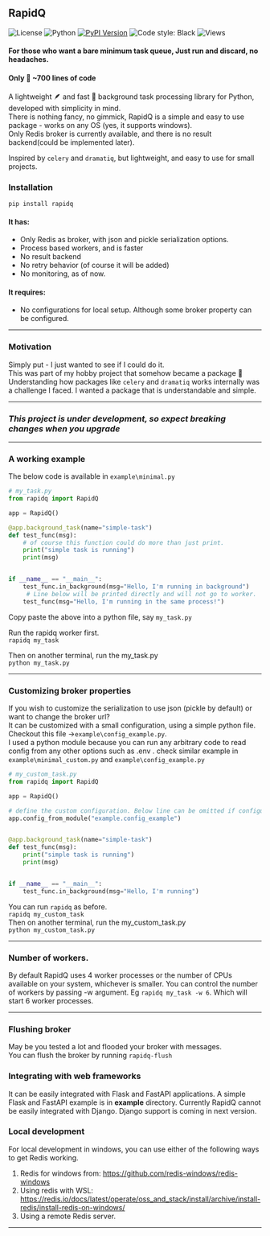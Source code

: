 ## RapidQ
![License](https://img.shields.io/badge/license-BSD3-blue.svg)
![Python](https://img.shields.io/badge/Python-3.10_%7c_3.11_%7c_3.12_%7c_3.13-blue)
[![PyPI Version](https://img.shields.io/pypi/v/RapidQ?style=flat-square?cacheSeconds=3600)](https://pypi.org/project/RapidQ/)
![Code style: Black](https://img.shields.io/badge/code%20style-black-000000.svg)
![Views](https://komarev.com/ghpvc/?username=rapidq&label=Repo+Views)
<!-- [![Download Stats](https://img.shields.io/pypi/dm/rapidq)](https://pypistats.org/packages/rapidq) -->
#### For those who want a bare minimum task queue, Just run and discard, no headaches.
#### Only &#x1F90F; ~700 lines of code
A lightweight &#x1FAB6; and fast &#x1F680; background task processing library for Python, developed with simplicity in mind.<br>
There is nothing fancy, no gimmick, RapidQ is a simple and easy to use package - works on any OS (yes, it supports windows).<br>
Only Redis broker is currently available, and there is no result backend(could be implemented later).<br>

Inspired by `celery` and `dramatiq`, but lightweight, and easy to use for small projects.<br>

### Installation
```
pip install rapidq
```

#### It has: <br>
   - Only Redis as broker, with json and pickle serialization options.
   - Process based workers, and is faster
   - No result backend
   - No retry behavior (of course it will be added)
   - No monitoring, as of now.

#### It requires: <br>
   - No configurations for local setup. Although some broker property can be configured.

----------
### Motivation
Simply put - I just wanted to see if I could do it.  <br>
This was part of my hobby project that somehow became a package &#x1F917;<br>
Understanding how packages like `celery` and `dramatiq` works internally was a challenge I faced. I wanted a package that is understandable and simple.<br>

----------
### _This project is under development, so expect breaking changes when you upgrade_

----------
### A working example

The below code is available in `example\minimal.py`
```python
# my_task.py
from rapidq import RapidQ

app = RapidQ()

@app.background_task(name="simple-task")
def test_func(msg):
    # of course this function could do more than just print.
    print("simple task is running")
    print(msg)


if __name__ == "__main__":
    test_func.in_background(msg="Hello, I'm running in background")
     # Line below will be printed directly and will not go to worker.
    test_func(msg="Hello, I'm running in the same process!")
```
Copy paste the above into a python file, say `my_task.py`<br>

Run the rapidq worker first. <br>`rapidq my_task` <br>

Then on another terminal, run the my_task.py <br> `python my_task.py`

----------
### Customizing broker properties
If you wish to customize the serialization to use json (pickle by default) or want to change the broker url?<br>
It can be customized with a small configuration, using a simple python file. Checkout this file ->`example\config_example.py`.<br>
I used a python module because you can run any arbitrary code to read config from any other options such as .env .
check similar example in `example\minimal_custom.py` and `example\config_example.py`
```python
# my_custom_task.py
from rapidq import RapidQ

app = RapidQ()

# define the custom configuration. Below line can be omitted if configuration is not needed.
app.config_from_module("example.config_example")


@app.background_task(name="simple-task")
def test_func(msg):
    print("simple task is running")
    print(msg)


if __name__ == "__main__":
    test_func.in_background(msg="Hello, I'm running")
```

You can run `rapidq` as before. <br>`rapidq my_custom_task` <br>
Then on another terminal, run the my_custom_task.py <br> `python my_custom_task.py`

----------
### Number of workers.
By default RapidQ uses 4 worker processes or the number of CPUs available on your system, whichever is smaller.
You can control the number of workers by passing -w argument.  Eg `rapidq my_task -w 6`. Which will start 6 worker processes.

----------
### Flushing broker
May be you tested a lot and flooded your broker with messages.<br>
You can flush the broker by running `rapidq-flush`

### Integrating with web frameworks
It can be easily integrated with Flask and FastAPI applications. A simple Flask and FastAPI example is in **example** directory.
Currently RapidQ cannot be easily integrated with Django. Django support is coming in next version.

### Local development
For local development in windows, you can use either of the following ways to get Redis working.
1) Redis for windows from: https://github.com/redis-windows/redis-windows
2) Using redis with WSL: https://redis.io/docs/latest/operate/oss_and_stack/install/archive/install-redis/install-redis-on-windows/
3) Using a remote Redis server.

----------
